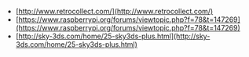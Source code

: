 * [http://www.retrocollect.com/](http://www.retrocollect.com/)
* [https://www.raspberrypi.org/forums/viewtopic.php?f=78&t=147269](https://www.raspberrypi.org/forums/viewtopic.php?f=78&t=147269)
* [http://sky-3ds.com/home/25-sky3ds-plus.html](http://sky-3ds.com/home/25-sky3ds-plus.html)